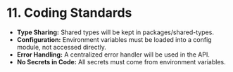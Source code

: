 # **11\. Coding Standards**

* **Type Sharing:** Shared types will be kept in packages/shared-types.  
* **Configuration:** Environment variables must be loaded into a config module, not accessed directly.  
* **Error Handling:** A centralized error handler will be used in the API.  
* **No Secrets in Code:** All secrets must come from environment variables.